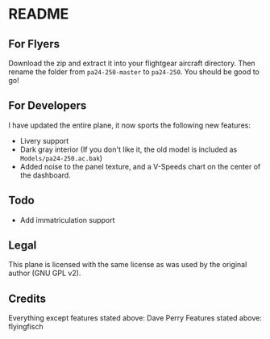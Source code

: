 README
======

For Flyers
----------
Download the zip and extract it into your flightgear aircraft directory. Then rename the folder from `pa24-250-master` to `pa24-250`. You should be good to go!

For Developers
--------------
I have updated the entire plane, it now sports the following new features:

 * Livery support
 * Dark gray interior (If you don't like it, the old model is included as `Models/pa24-250.ac.bak`)
 * Added noise to the panel texture, and a V-Speeds chart on the center of the dashboard.

Todo
----
 * Add immatriculation support

Legal
-----
This plane is licensed with the same license as was used by the original author (GNU GPL v2).

Credits
-------
Everything except features stated above: Dave Perry
Features stated above: flyingfisch